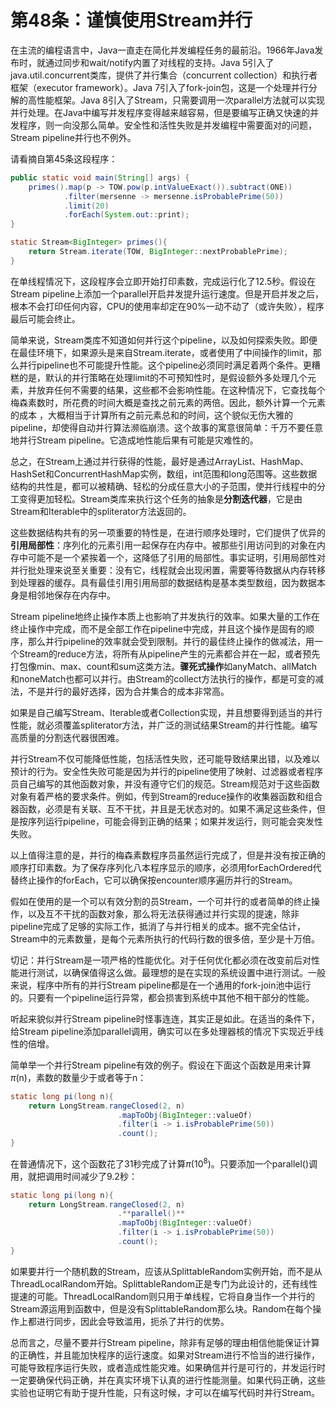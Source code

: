 # 第48条：谨慎使用Stream并行

在主流的编程语言中，Java一直走在简化并发编程任务的最前沿。1966年Java发布时，就通过同步和wait/notify内置了对线程的支持。Java 5引入了java.util.concurrent类库，提供了并行集合（concurrent collection）和执行者框架（executor framework）。Java 7引入了fork-join包，这是一个处理并行分解的高性能框架。Java 8引入了Stream，只需要调用一次parallel方法就可以实现并行处理。在Java中编写并发程序变得越来越容易，但是要编写正确又快速的并发程序，则一向没那么简单。安全性和活性失败是并发编程中需要面对的问题，Stream pipeline并行也不例外。

请看摘自第45条这段程序：

```java
public static void main(String[] args) {
    primes().map(p -> TOW.pow(p.intValueExact()).subtract(ONE))
            .filter(mersenne -> mersenne.isProbablePrime(50))
            .limit(20)
            .forEach(System.out::print);
}

static Stream<BigInteger> primes(){
	return Stream.iterate(TOW, BigInteger::nextProbablePrime);
}
```

在单线程情况下，这段程序会立即开始打印素数，完成运行化了12.5秒。假设在Stream pipeline上添加一个parallel开启并发提升运行速度。但是开启并发之后，根本不会打印任何内容，CPU的使用率却定在90%一动不动了（或许失败），程序最后可能会终止。

简单来说，Stream类库不知道如何并行这个pipeline，以及如何探索失败。即便在最佳环境下，如果源头是来自Stream.iterate，或者使用了中间操作的limit，那么并行pipeline也不可能提升性能。这个pipeline必须同时满足着两个条件。更糟糕的是，默认的并行策略在处理limit的不可预知性时，是假设额外多处理几个元素，并放弃任何不需要的结果，这些都不会影响性能。在这种情况下，它查找每个梅森素数时，所花费的时间大概是查找之前元素的两倍。因此，额外计算一个元素的成本 ，大概相当于计算所有之前元素总和的时间，这个貌似无伤大雅的pipeline，却使得自动并行算法濒临崩溃。这个故事的寓意很简单：千万不要任意地并行Stream pipeline。它造成地性能后果有可能是灾难性的。

总之，在Stream上通过并行获得的性能，最好是通过ArrayList、HashMap、HashSet和ConcurrentHashMap实例，数组，int范围和long范围等。这些数据结构的共性是，都可以被精确、轻松的分成任意大小的子范围，使并行线程中的分工变得更加轻松。Stream类库来执行这个任务的抽象是**分割迭代器**，它是由Stream和Iterable中的spliterator方法返回的。

这些数据结构共有的另一项重要的特性是，在进行顺序处理时，它们提供了优异的**引用局部性**：序列化的元素引用一起保存在内存中。被那些引用访问到的对象在内存中可能不是一个紧挨着一个，这降低了引用的局部性。事实证明，引用局部性对并行批处理来说至关重要：没有它，线程就会出现闲置，需要等待数据从内存转移到处理器的缓存。具有最佳引用引用局部的数据结构是基本类型数组，因为数据本身是相邻地保存在内存中。

Stream pipeline地终止操作本质上也影响了并发执行的效率。如果大量的工作在终止操作中完成，而不是全部工作在pipeline中完成，并且这个操作是固有的顺序，那么并行pipeline的效率就会受到限制。并行的最佳终止操作的做减法，用一个Stream的reduce方法，将所有从pipeline产生的元素都合并在一起，或者预先打包像min、max、count和sum这类方法。**骤死式操作**如anyMatch、allMatch和noneMatch也都可以并行。由Stream的collect方法执行的操作，都是可变的减法，不是并行的最好选择，因为合并集合的成本非常高。

如果是自己编写Stream、Iterable或者Collection实现，并且想要得到适当的并行性能，就必须覆盖spliterator方法，并广泛的测试结果Stream的并行性能。编写高质量的分割迭代器很困难。

并行Stream不仅可能降低性能，包括活性失败，还可能导致结果出错，以及难以预计的行为。安全性失败可能是因为并行的pipeline使用了映射、过滤器或者程序员自己编写的其他函数对象，并没有遵守它们的规范。Stream规范对于这些函数对象有着严格的要求条件。例如，传到Stream的reduce操作的收集器函数和组合器函数，必须是有关联、互不干扰，并且是无状态对的。如果不满足这些条件，但是按序列运行pipeline，可能会得到正确的结果；如果并发运行，则可能会突发性失败。

以上值得注意的是，并行的梅森素数程序员虽然运行完成了，但是并没有按正确的顺序打印素数。为了保存序列化八本程序显示的顺序，必须用forEachOrdered代替终止操作的forEach，它可以确保按encounter顺序遍历并行的Stream。

假如在使用的是一个可以有效分割的员Stream，一个可并行的或者简单的终止操作，以及互不干扰的函数对象，那么将无法获得通过并行实现的提速，除非pipeline完成了足够的实际工作，抵消了与并行相关的成本。据不完全估计，Stream中的元素数量，是每个元素所执行的代码行数的很多倍，至少是十万倍。

切记：并行Stream是一项严格的性能优化。对于任何优化都必须在改变前后对性能进行测试，以确保值得这么做。最理想的是在实现的系统设置中进行测试。一般来说，程序中所有的并行Stream pipeline都是在一个通用的fork-join池中运行的。只要有一个pipeline运行异常，都会损害到系统中其他不相干部分的性能。

听起来貌似并行Stream pipeline时怪事连连，其实正是如此。在适当的条件下，给Stream pipeline添加parallel调用，确实可以在多处理器核的情况下实现近乎线性的倍增。

简单举一个并行Stream pipeline有效的例子。假设在下面这个函数是用来计算*π*(n)，素数的数量少于或者等于n：

```java
static long pi(long n){
	return LongStream.rangeClosed(2, n)
						.mapToObj(BigInteger::valueOf)
						.filter(i -> i.isProbablePrime(50))
						.count();
}
```

在普通情况下，这个函数花了31秒完成了计算*π*($10^8$)。只要添加一个parallel()调用，就把调用时间减少了9.2秒：

```java
static long pi(long n){
	return LongStream.rangeClosed(2, n)
						.**parallel()**
						.mapToObj(BigInteger::valueOf)
						.filter(i -> i.isProbablePrime(50))
						.count();
}
```

如果要并行一个随机数的Stream，应该从SplittableRandom实例开始，而不是从ThreadLocalRandom开始。SplittableRandom正是专门为此设计的，还有线性提速的可能。ThreadLocalRandom则只用于单线程，它将自身当作一个并行的Stream源运用到函数中，但是没有SplittableRandom那么块。Random在每个操作上都进行同步，因此会导致滥用，扼杀了并行的优势。

总而言之，尽量不要并行Stream pipeline，除非有足够的理由相信他能保证计算的正确性，并且能加快程序的运行速度。如果对Stream进行不恰当的进行操作，可能导致程序运行失败，或者造成性能灾难。如果确信并行是可行的，并发运行时一定要确保代码正确，并在真实环境下认真的进行性能测量。如果代码正确，这些实验也证明它有助于提升性能，只有这时候，才可以在编写代码时并行Stream。
